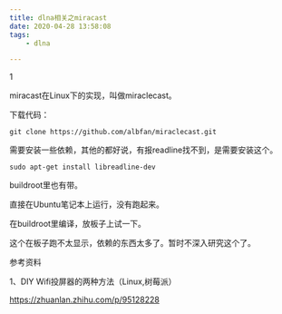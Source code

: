 ```yaml
---
title: dlna相关之miracast
date: 2020-04-28 13:58:08
tags:
	- dlna

---
```


1

miracast在Linux下的实现，叫做miraclecast。

下载代码：

```
git clone https://github.com/albfan/miraclecast.git
```

需要安装一些依赖，其他的都好说，有报readline找不到，是需要安装这个。

```
sudo apt-get install libreadline-dev
```

buildroot里也有带。

直接在Ubuntu笔记本上运行，没有跑起来。

在buildroot里编译，放板子上试一下。

这个在板子跑不太显示，依赖的东西太多了。暂时不深入研究这个了。





参考资料

1、DIY Wifi投屏器的两种方法（Linux,树莓派）

https://zhuanlan.zhihu.com/p/95128228